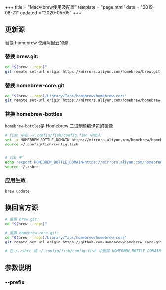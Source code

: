 +++
title = "Mac中brew使用及配置"
template = "page.html"
date = "2019-08-21"
updated = "2020-05-05"
+++


## 更新源

替换 homebrew 使用阿里云的源

### 替换 brew.git:
```sh
cd "$(brew --repo)"
git remote set-url origin https://mirrors.aliyun.com/homebrew/brew.git
```

### 替换 homebrew-core.git
```sh
cd "$(brew --repo)/Library/Taps/homebrew/homebrew-core"
git remote set-url origin https://mirrors.aliyun.com/homebrew/homebrew-core.git
```

### 替换 homebrew-bottles

`homebrew-bottles`是 Homebrew 二进制预编译包的镜像

```sh
# fish 中在 ~/.config/fish/config.fish 中加入
set -x HOMEBREW_BOTTLE_DOMAIN https://mirrors.aliyun.com/homebrew/homebrew-bottles
source ~/.config/fish/config.fish


# zsh 中
echo 'export HOMEBREW_BOTTLE_DOMAIN=https://mirrors.aliyun.com/homebrew/homebrew-bottles' >> ~/.zshrc
source ~/.zshrc
```


### 应用生效
```sh
brew update
```

## 换回官方源

```bash
# 重置 brew.git:
cd "$(brew --repo)"

# 重置 homebrew-core.git:
cd "$(brew --repo)/Library/Taps/homebrew/homebrew-core"
git remote set-url origin https://github.com/Homebrew/homebrew-core.git

# 在~/.zshrc 或 ~/.config/fish/config.fish 中删除 HOMEBREW_BOTTLE_DOMAIN 设置
```



## 参数说明

### --prefix


